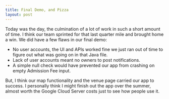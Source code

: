 ```yaml
---
title: Final Demo, and Pizza
layout: post
---
```

Today was the day, the culmination of a lot of work in such a short amount of time. I think our team sprinted for that last quarter mile and brought home a win.
We did have a few flaws in our final demo:
* No user accounts, the UI and APIs worked fine we just ran out of time to figure out what was going on in that Java file.
* Lack of user accounts meant no owners to post notifications.
* A simple null check would have prevented our app from crashing on empty Admission Fee input.

But, I think our map functionality and the venue page carried our app to success.
I personally think I might finish out the app over the summer, almost worth the Google Cloud Server costs just to see how people use it.
